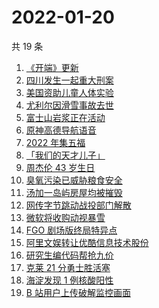 # 2022-01-20

共 19 条

<!-- BEGIN -->
<!-- 最后更新时间 Thu Jan 20 2022 06:13:00 GMT+0800 (China Standard Time) -->

1. [《开端》更新](https://www.zhihu.com/search?q=开端)
1. [四川发生一起重大刑案](https://www.zhihu.com/search?q=四川刑案)
1. [美国资助儿童人体实验](https://www.zhihu.com/search?q=美国资助人体实验)
1. [尤利尔因滑雪事故去世](https://www.zhihu.com/search?q=尤利尔去世)
1. [富士山岩浆正在活动](https://www.zhihu.com/search?q=富士山)
1. [原神高德导航语音](https://www.zhihu.com/search?q=原神)
1. [2022 年集五福](https://www.zhihu.com/search?q=集五福)
1. [「我们的天才儿子」](https://www.zhihu.com/search?q=我们的天才儿子)
1. [周杰伦 43 岁生日](https://www.zhihu.com/search?q=周杰伦)
1. [臭氧污染已威胁粮食安全](https://www.zhihu.com/search?q=臭氧污染)
1. [汤加一岛屿房屋均被摧毁](https://www.zhihu.com/search?q=汤加)
1. [网传字节跳动战投部门解散](https://www.zhihu.com/search?q=字节跳动)
1. [微软将收购动视暴雪](https://www.zhihu.com/search?q=微软收购动视暴雪)
1. [FGO 剧场版终局特异点](https://www.zhihu.com/search?q=fgo)
1. [阿里文娱转让优酷信息技术股份](https://www.zhihu.com/search?q=阿里文娱转让优酷股份)
1. [研究生编代码帮抢九价](https://www.zhihu.com/search?q=研究生帮抢九价)
1. [克莱 21 分勇士胜活塞](https://www.zhihu.com/search?q=勇士)
1. [海淀发现 1 例核酸阳性](https://www.zhihu.com/search?q=北京疫情)
1. [B 站用户上传破解监控画面](https://www.zhihu.com/search?q=b站监控画面)

<!-- END -->
